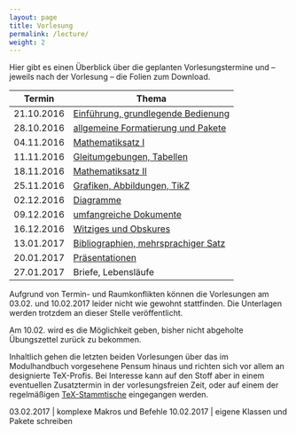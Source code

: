 ```yaml
---
layout: page
title: Vorlesung
permalink: /lecture/
weight: 2
---
```


Hier gibt es einen Überblick über die geplanten Vorlesungstermine und – jeweils nach der Vorlesung – die Folien zum Download.

Termin     | Thema
-----------|-----------------------------------------------------------------------
21.10.2016 | [Einführung, grundlegende Bedienung](./00_einfuehrung_grundlagen.pdf)
28.10.2016 | [allgemeine Formatierung und Pakete](./01_formatierung_pakete.pdf)
04.11.2016 | [Mathematiksatz I](./02_mathesatz_i.pdf)
11.11.2016 | [Gleitumgebungen, Tabellen](./03_gleitumgebungen_tabellen.pdf)
18.11.2016 | [Mathematiksatz II](./04_mathesatz_ii.pdf)
25.11.2016 | [Grafiken, Abbildungen, TikZ](./05_grafiken_abbildungen_tikz.pdf)
02.12.2016 | [Diagramme](./06_diagramme.pdf)
09.12.2016 | [umfangreiche Dokumente](./07_umfangreiche_dokumente.pdf)
16.12.2016 | [Witziges und Obskures](./W_witziges_obskures.pdf)
13.01.2017 | [Bibliographien, mehrsprachiger Satz](./08_bibliografien_mehrsprachigkeit.pdf)
20.01.2017 | [Präsentationen](.09_praesentationen.pdf)
27.01.2017 | Briefe, Lebensläufe

Aufgrund von Termin- und Raumkonflikten können die Vorlesungen am 03.02. und 10.02.2017 leider nicht wie gewohnt stattfinden. Die Unterlagen werden trotzdem an dieser Stelle veröffentlicht.

Am 10.02. wird es die Möglichkeit geben, bisher nicht abgeholte Übungszettel zurück zu bekommen.

Inhaltlich gehen die letzten beiden Vorlesungen über das im Modulhandbuch vorgesehene Pensum hinaus und richten sich vor allem an designierte TeX-Profis. Bei Interesse kann auf den Stoff aber in einem eventuellen Zusatztermin in der vorlesungsfreien Zeit, oder auf einem der regelmäßigen  [TeX-Stammtische](http://projekte.dante.de/Stammtische/Heidelberg) eingegangen werden.

03.02.2017 | komplexe Makros und Befehle
10.02.2017 | eigene Klassen und Pakete schreiben
